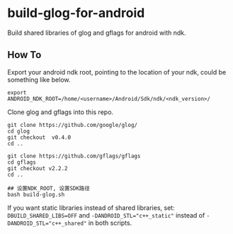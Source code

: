 # build-glog-for-android
Build shared libraries of glog and gflags for android with ndk.

## How To
Export your android ndk root, pointing to the location of your ndk, could be something like below.
```
export ANDROID_NDK_ROOT=/home/<username>/Android/Sdk/ndk/<ndk_version>/
```

Clone glog and gflags into this repo.
```
git clone https://github.com/google/glog/
cd glog
git checkout  v0.4.0
cd ..

git clone https://github.com/gflags/gflags
cd gflags
git checkout v2.2.2
cd ..

## 设置NDK_ROOT, 设置SDK路径
bash build-glog.sh
```

If you want static libraries instead of shared libraries, set: `DBUILD_SHARED_LIBS=OFF` and `-DANDROID_STL="c++_static"` instead of `-DANDROID_STL="c++_shared"` in both scripts.
